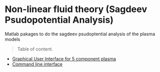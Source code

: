 # Non-linear fluid theory (Sagdeev Psudopotential Analysis)

Matlab pakages to do the sagdeev psudoptential analysis of the plasma models

> Table of content.  
* [Graphical User Interface for 5 component plasma](#gui_app)
* [Command line interface](#command_line_app)